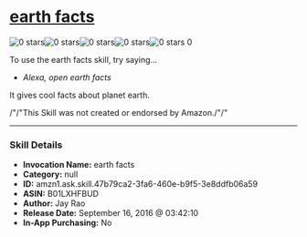 # [earth facts](http://alexa.amazon.com/#skills/amzn1.ask.skill.47b79ca2-3fa6-460e-b9f5-3e8ddfb06a59)
![0 stars](../../images/ic_star_border_black_18dp_1x.png)![0 stars](../../images/ic_star_border_black_18dp_1x.png)![0 stars](../../images/ic_star_border_black_18dp_1x.png)![0 stars](../../images/ic_star_border_black_18dp_1x.png)![0 stars](../../images/ic_star_border_black_18dp_1x.png) 0

To use the earth facts skill, try saying...

* *Alexa, open earth facts*

It gives cool facts about planet earth.

/"/"This Skill was not created or endorsed by Amazon./"/"

***

### Skill Details

* **Invocation Name:** earth facts
* **Category:** null
* **ID:** amzn1.ask.skill.47b79ca2-3fa6-460e-b9f5-3e8ddfb06a59
* **ASIN:** B01LXHFBUD
* **Author:** Jay Rao
* **Release Date:** September 16, 2016 @ 03:42:10
* **In-App Purchasing:** No
